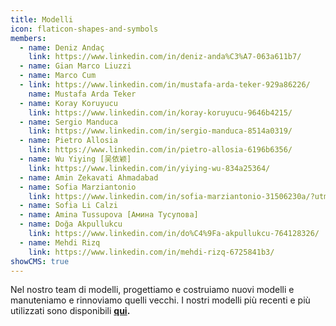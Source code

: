 ```yaml
---
title: Modelli
icon: flaticon-shapes-and-symbols
members:
  - name: Deniz Andaç
    link: https://www.linkedin.com/in/deniz-anda%C3%A7-063a611b7/
  - name: Gian Marco Liuzzi
  - name: Marco Cum
  - link: https://www.linkedin.com/in/mustafa-arda-teker-929a86226/
    name: Mustafa Arda Teker
  - name: Koray Koruyucu
    link: https://www.linkedin.com/in/koray-koruyucu-9646b4215/
  - name: Sergio Manduca
    link: https://www.linkedin.com/in/sergio-manduca-8514a0319/
  - name: Pietro Allosia
    link: https://www.linkedin.com/in/pietro-allosia-6196b6356/
  - name: Wu Yiying [吴依颖]
    link: https://www.linkedin.com/in/yiying-wu-834a25364/
  - name: Amin Zekavati Ahmadabad
  - name: Sofia Marziantonio
    link: https://www.linkedin.com/in/sofia-marziantonio-31506230a/?utm_source=share&utm_campaign=share_via&utm_content=profile&utm_medium=android_app
  - name: Sofia Li Calzi
  - name: Amina Tussupova [Амина Тусупова]
  - name: Doğa Akpullukcu
    link: https://www.linkedin.com/in/do%C4%9Fa-akpullukcu-764128326/
  - name: Mehdi Rizq
    link: https://www.linkedin.com/in/mehdi-rizq-6725841b3/
showCMS: true
---
```

Nel nostro team di modelli, progettiamo e costruiamo nuovi modelli e manuteniamo e rinnoviamo quelli vecchi. I nostri modelli più recenti e più utilizzati sono disponibili **[qui](https://www.milegoalterritorio.it/progetti/).**
